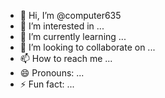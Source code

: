 - 👋 Hi, I’m @computer635
- 👀 I’m interested in ...
- 🌱 I’m currently learning ...
- 💞️ I’m looking to collaborate on ...
- 📫 How to reach me ...
- 😄 Pronouns: ...
- ⚡ Fun fact: ...

<!---
computer635/computer635 is a ✨ special ✨ repository because its `README.md` (this file) appears on your GitHub profile.
You can click the Preview link to take a look at your changes.
